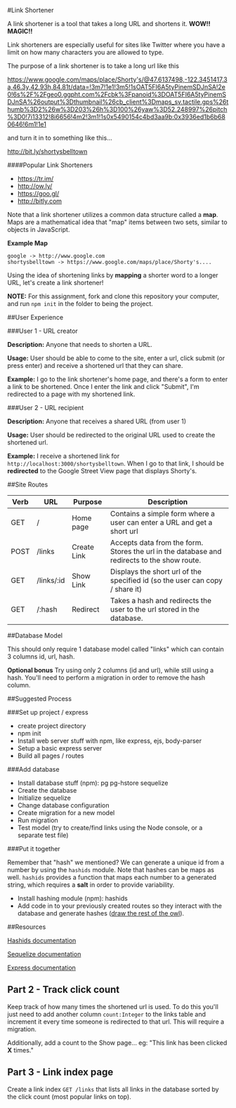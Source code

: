 #Link Shortener

A link shortener is a tool that takes a long URL and shortens it. **WOW!! MAGIC!!**

Link shorteners are especially useful for sites like Twitter where you have a limit on how many characters you are allowed to type.

The purpose of a link shortener is to take a long url like this

https://www.google.com/maps/place/Shorty's/@47.6137498,-122.3451417,3a,46.3y,42.93h,84.81t/data=!3m7!1e1!3m5!1sOAT5FI6A5tyPinemSDJnSA!2e0!6s%2F%2Fgeo0.ggpht.com%2Fcbk%3Fpanoid%3DOAT5FI6A5tyPinemSDJnSA%26output%3Dthumbnail%26cb_client%3Dmaps_sv.tactile.gps%26thumb%3D2%26w%3D203%26h%3D100%26yaw%3D52.248997%26pitch%3D0!7i13312!8i6656!4m2!3m1!1s0x5490154c4bd3aa9b:0x3936ed1b6b680646!6m1!1e1

and turn it in to something like this...

http://bit.ly/shortysbelltown

####Popular Link Shorteners

* https://tr.im/
* http://ow.ly/
* https://goo.gl/
* http://bitly.com

Note that a link shortener utilizes a common data structure called a **map**. Maps are a mathematical idea that "map" items between two sets, similar to objects in JavaScript.

**Example Map**

```
google -> http://www.google.com
shortysbelltown -> https://www.google.com/maps/place/Shorty's....
```

Using the idea of shortening links by **mapping** a shorter word to a longer URL, let's create a link shortener!

**NOTE:** For this assignment, fork and clone this repository your computer, and run `npm init` in the folder to being the project.

##User Experience

###User 1 - URL creator

**Description:** Anyone that needs to shorten a URL.

**Usage:** User should be able to come to the site, enter a url, click submit (or press enter) and receive a shortened url that they can share.

**Example:** I go to the link shortener's home page, and there's a form to enter a link to be shortened. Once I enter the link and click "Submit", I'm redirected to a page with my shortened link.


###User 2 - URL recipient

**Description:** Anyone that receives a shared URL (from user 1)

**Usage:** User should be redirected to the original URL used to create the shortened url.

**Example:** I receive a shortened link for `http://localhost:3000/shortysbelltown`. When I go to that link, I should be **redirected** to the Google Street View page that displays Shorty's.

##Site Routes

| Verb | URL | Purpose | Description |
|---|---|---|---|
| GET | / | Home page | Contains a simple form where a user can enter a URL and get a short url |
| POST | /links | Create Link | Accepts data from the form. Stores the url in the database and redirects to the show route. |
| GET | /links/:id | Show Link | Displays the short url of the specified id (so the user can copy / share it) |
| GET | /:hash | Redirect | Takes a hash and redirects the user to the url stored in the database. |


##Database Model

This should only require 1 database model called "links" which can contain 3 columns id, url, hash.

**Optional bonus** Try using only 2 columns (id and url), while still using a hash. You'll need to perform a migration in order to remove the hash column.

##Suggested Process

###Set up project / express

* create project directory
* npm init
* Install web server stuff with npm, like express, ejs, body-parser
* Setup a basic express server
* Build all pages / routes

###Add database

* Install database stuff (npm): pg pg-hstore sequelize
* Create the database
* Initialize sequelize
* Change database configuration
* Create migration for a new model
* Run migration
* Test model (try to create/find links using the Node console, or a separate test file)

###Put it together

Remember that "hash" we mentioned? We can generate a unique id from a number by using the `hashids` module. Note that hashes can be maps as well. `hashids` provides a function that maps each number to a generated string, which requires a **salt** in order to provide variability.

* Install hashing module (npm): hashids
* Add code in to your previously created routes so they interact with the database and generate hashes ([draw the rest of the owl](http://www.forimpact.org/wp-content/uploads/2014/01/HowToDrawOwl.jpg)).

##Resources

[Hashids documentation](https://www.npmjs.com/package/hashids)

[Sequelize documentation](http://docs.sequelizejs.com/en/latest/)

[Express documentation](http://expressjs.com/4x/api.html)

## Part 2 - Track click count

Keep track of how many times the shortened url is used. To do this you'll just need to add another column `count:Integer` to the links table and increment it every time someone is redirected to that url. This will require a migration.

Additionally, add a count to the Show page... eg: "This link has been clicked **X** times."

## Part 3 - Link index page

Create a link index `GET /links` that lists all links in the database sorted by the click count (most popular links on top).


